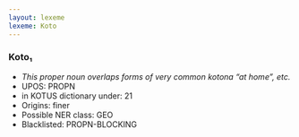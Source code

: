 ```yaml
---
layout: lexeme
lexeme: Koto
---
```


###  Koto₁

* _This proper noun overlaps forms of very common *kotona* “at home”, etc._
* UPOS:  PROPN
* in KOTUS dictionary under:  21
* Origins: finer 
* Possible NER class:  GEO
* Blacklisted:  PROPN-BLOCKING

